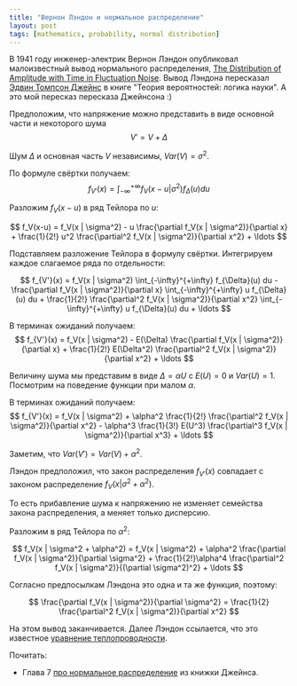 ```yaml
---
title: "Вернон Лэндон и нормальное распределение"
layout: post
tags: [mathematics, probability, normal distribution]
---
```



В 1941 году инженер-электрик Вернон Лэндон опубликовал малоизвестный вывод нормального распределения,
[The Distribution of Amplitude with Time in Fluctuation Noise](https://worldradiohistory.com/hd2/IDX-Site-Technical/Engineering-General/Archive-IRE-IDX/IDX/40s/IRE-1941-02-OCR-Page-0014.pdf). 
Вывод Лэндона пересказал [Эдвин Томпсон Джейнс](https://bayes.wustl.edu/) в книге "Теория вероятностей: логика науки".
А это мой пересказ пересказа Джейнсона :)


Предположим, что напряжение можно представить в виде основной части и некоторого шума
$$
 V' = V + \Delta
$$

Шум $\Delta$ и основная часть $V$ независимы, $Var(V)= \sigma^2$.


По формуле свёртки получаем:
$$
f_{V'}(x) = \int_{-\infty}^{+\infty} f_V(x-u | \sigma^2)f_{\Delta}(u) du 
$$

Разложим $f_V(x-u)$ в ряд Тейлора по $u$:

$$
f_V(x-u) = f_V(x | \sigma^2) - u \frac{\partial f_V(x | \sigma^2)}{\partial x} + \frac{1}{2!} u^2 \frac{\partial^2 f_V(x | \sigma^2)}{\partial x^2} + \ldots
$$

Подставляем разложение Тейлора в формулу свёртки. 
Интегрируем каждое слагаемое ряда по отдельности:

$$
 f_{V'}(x) = f_V(x | \sigma^2) \int_{-\infty}^{+\infty} f_{\Delta}(u) du  -  \frac{\partial f_V(x | \sigma^2)}{\partial x} \int_{-\infty}^{+\infty} u f_{\Delta}(u) du + \frac{1}{2!}  \frac{\partial^2 f_V(x | \sigma^2)}{\partial x^2} \int_{-\infty}^{+\infty} u f_{\Delta}(u) du + \ldots
$$

В терминах ожиданий получаем:
$$
f_{V'}(x) = f_V(x | \sigma^2) - E(\Delta) \frac{\partial f_V(x | \sigma^2)}{\partial x} + \frac{1}{2!} E(\Delta^2) \frac{\partial^2 f_V(x | \sigma^2)}{\partial x^2} + \ldots
$$


Величину шума мы представим в виде $\Delta = \alpha U$ c $E(U)=0$ и $Var(U)=1$.
Посмотрим на поведение функции при малом $\alpha$. 

В терминах ожиданий получаем:
$$
f_{V'}(x) = f_V(x | \sigma^2) + \alpha^2 \frac{1}{2!} \frac{\partial^2 f_V(x | \sigma^2)}{\partial x^2} - \alpha^3 \frac{1}{3!} E(U^3)  \frac{\partial^3 f_V(x | \sigma^2)}{\partial x^3} + \ldots
$$


Заметим, что $Var(V') = Var(V) + \alpha^2$. 

Лэндон предположил, что закон распределения $f_{V'}(x)$ 
совпадает с законом распределение $f_V(x | \sigma^2 + \alpha^2)$.

То есть прибавление шума к напряжению не изменяет семейства закона распределения, а меняет только дисперсию. 

Разложим в ряд Тейлора по $\alpha^2$:

$$
f_V(x | \sigma^2 + \alpha^2) = f_V(x | \sigma^2) + \alpha^2 \frac{\partial f_V(x | \sigma^2)}{\partial \sigma^2} + \frac{1}{2!}\alpha^4 \frac{\partial^2 f_V(x | \sigma^2)}{(\partial \sigma^2)^2} + \ldots
$$

Согласно предпосылкам Лэндона это одна и та же функция, поэтому:

$$
\frac{\partial f_V(x | \sigma^2)}{\partial \sigma^2} = \frac{1}{2} \frac{\partial^2 f_V(x | \sigma^2)}{\partial x^2}
$$

На этом вывод заканчивается. Далее Лэндон ссылается, что это известное [уравнение теплопроводности](https://en.wikipedia.org/wiki/Heat_equation).


Почитать:

* Глава 7 [про нормальное распределение](http://www-biba.inrialpes.fr/Jaynes/cc07s.pdf) из книжки Джейнса.